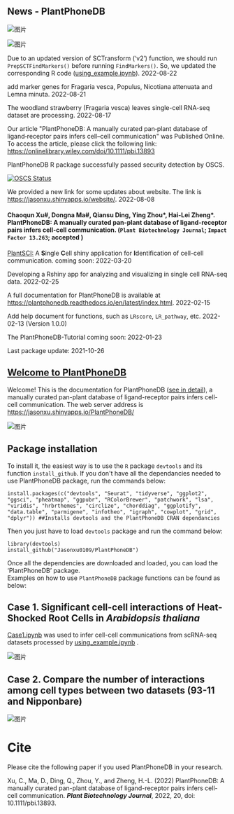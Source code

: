 ## News - PlantPhoneDB

![图片](https://user-images.githubusercontent.com/11934986/210194388-712d9308-477a-49de-a31a-5f8ceaa5a15a.png)


![图片](https://user-images.githubusercontent.com/11934986/198816132-e0335929-264b-4512-827b-257981dfcd9e.png)

Due to an updated version of SCTransform (‘v2’) function, we should run `PrepSCTFindMarkers()` before running `FindMarkers()`. So, we updated the corresponding R code ([using_example.ipynb](https://github.com/Jasonxu0109/PlantPhoneDB/blob/main/PlantPhoneDB-Tutorial/using_example.ipynb)). 2022-08-22

add marker genes for Fragaria vesca, Populus, Nicotiana attenuata and Lemna minuta. 2022-08-21

The woodland strawberry (Fragaria vesca) leaves single-cell RNA-seq dataset are processing. 2022-08-17

Our article "PlantPhoneDB: A manually curated pan‐plant database of ligand‐receptor pairs infers cell–cell communication" was Published Online. 
To access the article, please click the following link:
https://onlinelibrary.wiley.com/doi/10.1111/pbi.13893

PlantPhoneDB R package successfully passed security detection by OSCS.

[![OSCS Status](https://www.oscs1024.com/platform/badge/Jasonxu0109/PlantPhoneDB.svg?size=small)](https://www.oscs1024.com/project/Jasonxu0109/PlantPhoneDB?ref=badge_small)

We provided a new link for some updates about website. The link is https://jasonxu.shinyapps.io/website/. 2022-08-08

#### Chaoqun Xu#, Dongna Ma#, Qiansu Ding, Ying Zhou*, Hai-Lei Zheng*. PlantPhoneDB: A manually curated pan-plant database of ligand-receptor pairs infers cell-cell communication. (`Plant Biotechnology Journal`;  `Impact Factor 13.263`; **accepted** )

[PlantSCI:](https://github.com/Jasonxu0109/PlantSCI) A **S**ingle **C**ell shiny application for **I**dentification of cell-cell communication. coming soon: 2022-03-20

Developing a Rshiny app for analyzing and visualizing in single cell RNA-seq data. 2022-02-25

A full documentation for PlantPhoneDB is available at https://plantphonedb.readthedocs.io/en/latest/index.html. 2022-02-15

Add help document for functions, such as `LRscore`, `LR_pathway`, etc. 2022-02-13 (Version 1.0.0)

The PlantPhoneDB-Tutorial coming soon: 2022-01-23 

Last package update: 2021-10-26



## [Welcome to PlantPhoneDB](https://jasonxu.shinyapps.io/PlantPhoneDB/)

Welcome! This is the documentation for PlantPhoneDB ([see in detail](https://plantphonedb.readthedocs.io/en/latest/index.html)), a manually curated pan-plant database of ligand-receptor pairs infers cell-cell communication. The web server address is https://jasonxu.shinyapps.io/PlantPhoneDB/ 


![图片](https://user-images.githubusercontent.com/11934986/135700266-4ba26d9f-0b4c-41bb-a1b8-a06aff12fbd7.png)

## Package installation

To install it, the easiest way is to use the `R` package `devtools` and its function `install_github`. If you don't have all the dependancies needed to use PlantPhoneDB package, run the commands below:  

    install.packages(c("devtools", "Seurat", "tidyverse", "ggplot2", "ggsci", "pheatmap", "ggpubr", "RColorBrewer", "patchwork", "lsa", "viridis", "hrbrthemes", "circlize", "chorddiag", "ggplotify", "data.table", "parmigene", "infotheo", "igraph", "cowplot", "grid", "dplyr")) ##Installs devtools and the PlantPhoneDB CRAN dependancies
 
Then you just have to load `devtools` package and run the command below:

    library(devtools)
    install_github("Jasonxu0109/PlantPhoneDB")

Once all the dependencies are downloaded and loaded, you can load the ‘PlantPhoneDB’ package.    
Examples on how to use `PlantPhoneDB` package functions can be found as below:


## Case 1. Significant cell-cell interactions of Heat-Shocked Root Cells in *Arabidopsis thaliana*

[Case1.ipynb](https://github.com/Jasonxu0109/PlantPhoneDB/blob/main/PlantPhoneDB-Tutorial/Case1.ipynb) was used to infer cell-cell communications from scRNA-seq datasets processed by [using_example.ipynb](https://github.com/Jasonxu0109/PlantPhoneDB/blob/main/PlantPhoneDB-Tutorial/using_example.ipynb) .

![图片](https://user-images.githubusercontent.com/11934986/136016102-12e6a465-c532-4daa-83cc-128faa6b5969.png)


## Case 2. Compare the number of interactions among cell types between two datasets (93-11 and Nipponbare)

![图片](https://user-images.githubusercontent.com/11934986/138243287-f28461ff-0fd1-42d3-8d9c-438f6b464d34.png)

# Cite
Please cite the following paper if you used PlantPhoneDB in your research.  

Xu, C., Ma, D., Ding, Q., Zhou, Y., and Zheng, H.-L. (2022) PlantPhoneDB: A manually curated pan-plant database of ligand-receptor pairs infers cell-cell communication. **_Plant Biotechnology Journal_**, 2022, 20, doi: 10.1111/pbi.13893.













